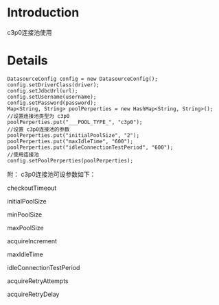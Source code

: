 # Introduction #

c3p0连接池使用


# Details #
```
DatasourceConfig config = new DatasourceConfig();
config.setDriverClass(driver);
config.setJdbcUrl(url);
config.setUsername(username);
config.setPassword(password);
Map<String, String> poolPerperties = new HashMap<String, String>();
//设置连接池类型为 c3p0
poolPerperties.put("___POOL_TYPE_", "c3p0");
//设置 c3p0连接池的参数
poolPerperties.put("initialPoolSize", "2");
poolPerperties.put("maxIdleTime", "600");
poolPerperties.put("idleConnectionTestPeriod", "600");
//使用连接池
config.setPoolPerperties(poolPerperties);
```
附：
c3p0连接池可设参数如下：

checkoutTimeout

initialPoolSize

minPoolSize

maxPoolSize

acquireIncrement

maxIdleTime

idleConnectionTestPeriod

acquireRetryAttempts

acquireRetryDelay